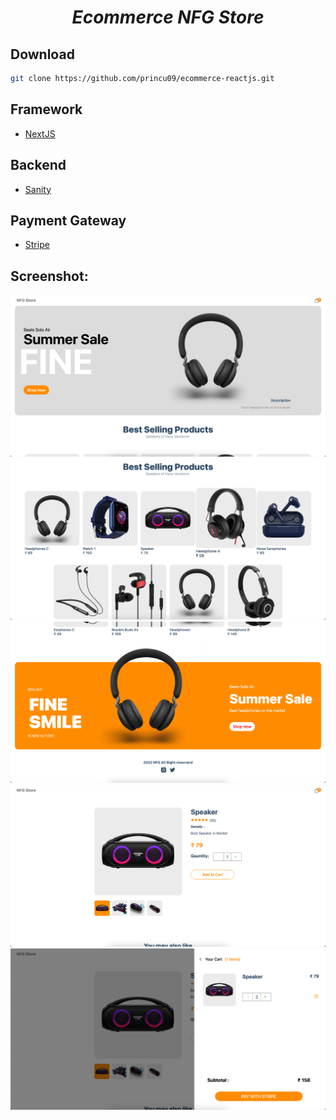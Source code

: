 <h1 align="center" style="font-style:italic;">Ecommerce NFG Store</h1>

## Download

```sh
git clone https://github.com/princu09/ecommerce-reactjs.git
```

## Framework

- <a href="https://nextjs.org" target="_blank">NextJS</a>

## Backend

- <a href="https://www.sanity.io/" target="_blank">Sanity</a>

## Payment Gateway

- <a href="https://stripe.com/in" target="_blank">Stripe</a>

## Screenshot:

![screen Shot 1](./ss/1.png)
![screen Shot 2](./ss/2.png)
![screen Shot 3](./ss/3.png)
![screen Shot 4](./ss/4.png)
![screen Shot 5](./ss/5.png)
